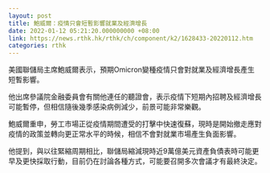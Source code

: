 ```yaml
---
layout: post
title: 鮑威爾：疫情只會短暫影響就業及經濟增長
date: 2022-01-12 05:21:20.000000000 +08:00
link: https://news.rthk.hk/rthk/ch/component/k2/1628433-20220112.htm
categories: rthk
---
```


美國聯儲局主席鮑威爾表示，預期Omicron變種疫情只會對就業及經濟增長產生短暫影響。

他出席參議院金融委員會有關他連任的聽證會，表示疫情下短期內招聘及經濟增長可能暫停，但相信隨後幾季感染病例減少，前景可能非常樂觀。

鮑威爾重申，勞工市場正從疫情期間遭受的打擊中快速復蘇，現時是開始撤走應對疫情的政策並轉向更正常水平的時候，相信不會對就業市場產生負面影響。

他提到，與以往緊縮周期相比，聯儲局縮減現時近9萬億美元資產負債表時可能更早及更快採取行動，目前仍在討論各種方式，可能要召開多次會議才有最終決定。
